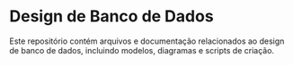 # Design de Banco de Dados

Este repositório contém arquivos e documentação relacionados ao design de banco de dados, incluindo modelos, diagramas e scripts de criação.